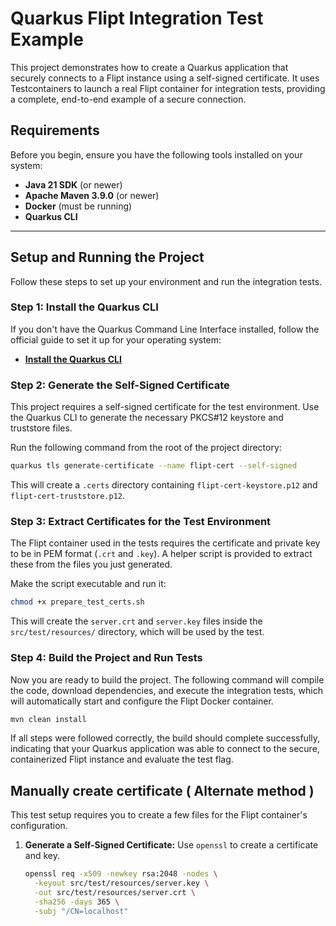 # Quarkus Flipt Integration Test Example

This project demonstrates how to create a Quarkus application that securely connects to a Flipt instance using a self-signed certificate. It uses Testcontainers to launch a real Flipt container for integration tests, providing a complete, end-to-end example of a secure connection.

## Requirements

Before you begin, ensure you have the following tools installed on your system:

* **Java 21 SDK** (or newer)
* **Apache Maven 3.9.0** (or newer)
* **Docker** (must be running)
* **Quarkus CLI**

---

## Setup and Running the Project

Follow these steps to set up your environment and run the integration tests.

### Step 1: Install the Quarkus CLI

If you don't have the Quarkus Command Line Interface installed, follow the official guide to set it up for your operating system:

* [**Install the Quarkus CLI**](https://quarkus.io/guides/cli-tooling#installing-the-cli)

### Step 2: Generate the Self-Signed Certificate

This project requires a self-signed certificate for the test environment. Use the Quarkus CLI to generate the necessary PKCS#12 keystore and truststore files.

Run the following command from the root of the project directory:

```bash
quarkus tls generate-certificate --name flipt-cert --self-signed
```

This will create a `.certs` directory containing `flipt-cert-keystore.p12` and `flipt-cert-truststore.p12`.

### Step 3: Extract Certificates for the Test Environment

The Flipt container used in the tests requires the certificate and private key to be in PEM format (`.crt` and `.key`). A helper script is provided to extract these from the files you just generated.

Make the script executable and run it:
```bash
chmod +x prepare_test_certs.sh
```

This will create the `server.crt` and `server.key` files inside the `src/test/resources/` directory, which will be used by the test.

### Step 4: Build the Project and Run Tests

Now you are ready to build the project. The following command will compile the code, download dependencies, and execute the integration tests, which will automatically start and configure the Flipt Docker container.

```bash
mvn clean install
```

If all steps were followed correctly, the build should complete successfully, indicating that your Quarkus application was able to connect to the secure, containerized Flipt instance and evaluate the test flag.

## Manually create certificate ( Alternate method )

This test setup requires you to create a few files for the Flipt container's configuration.

1.  **Generate a Self-Signed Certificate:**
    Use `openssl` to create a certificate and key.
    ```bash
    openssl req -x509 -newkey rsa:2048 -nodes \
      -keyout src/test/resources/server.key \
      -out src/test/resources/server.crt \
      -sha256 -days 365 \
      -subj "/CN=localhost"
    ```